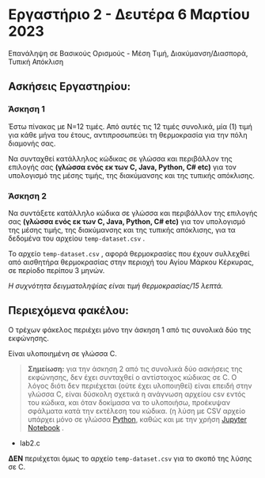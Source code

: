 # Εργαστήριο 2 - Δευτέρα 6 Μαρτίου 2023

Επανάληψη σε Βασικούς Ορισμούς - Μέση Τιμή, Διακύμανση/Διασπορά, Τυπική Απόκλιση

## Ασκήσεις Εργαστηρίου:

### Άσκηση 1

Έστω πίνακας με N=12 τιμές.
Από αυτές τις 12 τιμές συνολικά, μία (1) τιμή για κάθε μήνα του έτους, αντιπροσωπεύει τη θερμοκρασία
για την πόλη διαμονής σας.

Να συνταχθεί κατάλληλος κώδικας σε γλώσσα και περιβάλλον της επιλογής σας **(γλώσσα ενός εκ των C, Java, Python, C# etc)** για τον υπολογισμό της μέσης
τιμής, της διακύμανσης και της τυπικής απόκλισης.

### Άσκηση 2

Να συντάξετε κατάλληλο κώδικα σε γλώσσα και περιβάλλον της επιλογής σας **(γλώσσα ενός εκ των C, Java, Python, C# etc)** για τον υπολογισμό της μέσης τιμής,
της διακύμανσης και της τυπικής απόκλισης, για τα δεδομένα του αρχείου `temp-dataset.csv` .

Το αρχείο `temp-dataset.csv` , αφορά θερμοκρασίες που έχουν συλλεχθεί από αισθητήρα θερμοκρασίας στην περιοχή του Αγίου Μάρκου Κέρκυρας, σε περίοδο περίπου
3 μηνών.

*Η συχνότητα δειγματοληψίας είναι τιμή θερμοκρασίας/15 λεπτά.*

## Περιεχόμενα φακέλου:

Ο τρέχων φάκελος περιέχει μόνο την άσκηση 1 από τις συνολικά δύο της εκφώνησης.

Είναι υλοποιημένη σε γλώσσα C.

> **Σημείωση:** για την άσκηση 2 από τις συνολικά δύο ασκήσεις της εκφώνησης, δεν έχει συνταχθεί ο αντίστοιχος κώδικας σε C.
> Ο λόγος διότι δεν περιέχεται (ούτε έχει υλοποιηθεί) είναι επειδή στην γλώσσα C, είναι δύσκολη σχετικά η ανάγνωση αρχείου csv εντός του
> κώδικα, και όταν δοκίμασα να το υλοποιήσω, προέκυψαν σφάλματα κατά την εκτέλεση του κώδικα.
> (η λύση με CSV αρχείο υπάρχει μόνο σε γλώσσα [Python](https://github.com/p19pago/stochastic-data-analysis-2023/tree/main/Labs/Lab2/Python),
> καθώς και με την χρήση [Jupyter Notebook](https://github.com/p19pago/stochastic-data-analysis-2023/tree/main/Labs/Lab2/Jupyter%20Notebook) .

- lab2.c

**ΔΕΝ** περιέχεται όμως το αρχείο `temp-dataset.csv` για το σκοπό της λύσης σε C.
